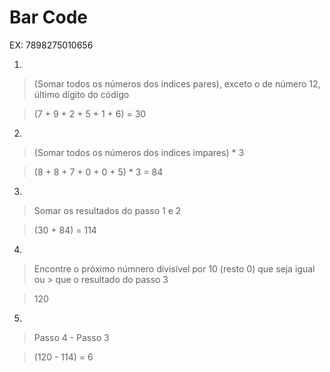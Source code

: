 # Bar Code

EX: 7898275010656

1.

> (Somar todos os números dos indices pares), exceto o de número 12, último dígito do código

> (7 + 9 + 2 + 5 + 1 + 6) = 30

2.

> (Somar todos os números dos indices impares) * 3 

> (8 + 8 + 7 + 0 + 0 + 5) * 3 = 84

3.

> Somar os resultados do passo 1 e 2

> (30 + 84) = 114

4.

> Encontre o próximo númnero divisível por 10 (resto 0) que seja igual ou > que o resultado do passo 3

> 120

5.

> Passo 4 - Passo 3

> (120 - 114) = 6

